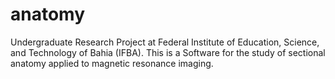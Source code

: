 # anatomy

Undergraduate Research Project at Federal Institute of Education, Science, and Technology of Bahia (IFBA). This is a Software for the study of sectional anatomy applied to magnetic resonance imaging.
